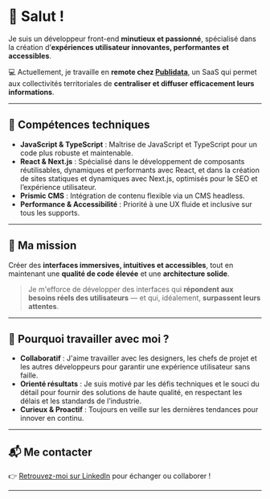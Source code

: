 # 👋 Salut !

Je suis un développeur front-end **minutieux et passionné**, spécialisé dans la création d’**expériences utilisateur innovantes, performantes et accessibles**.

💻 Actuellement, je travaille en **remote chez [Publidata](https://www.publidata.io/)**, un SaaS qui permet aux collectivités territoriales de **centraliser et diffuser efficacement leurs informations**.

---

## 🔧 Compétences techniques

- **JavaScript & TypeScript** : Maîtrise de JavaScript et TypeScript pour un code plus robuste et maintenable.
- **React & Next.js** : Spécialisé dans le développement de composants réutilisables, dynamiques et performants avec React, et dans la création de sites statiques et dynamiques avec Next.js, optimisés pour le SEO et l’expérience utilisateur.
- **Prismic CMS** : Intégration de contenu flexible via un CMS headless.
- **Performance & Accessibilité** : Priorité à une UX fluide et inclusive sur tous les supports.

---

## 🎯 Ma mission

Créer des **interfaces immersives, intuitives et accessibles**, tout en maintenant une **qualité de code élevée** et une **architecture solide**.

> Je m'efforce de développer des interfaces qui **répondent aux besoins réels des utilisateurs** — et qui, idéalement, **surpassent leurs attentes**.

---

## 🤝 Pourquoi travailler avec moi ?

- **Collaboratif** : J'aime travailler avec les designers, les chefs de projet et les autres développeurs pour garantir une expérience utilisateur sans faille.
- **Orienté résultats** : Je suis motivé par les défis techniques et le souci du détail pour fournir des solutions de haute qualité, en respectant les délais et les standards de l’industrie.
- **Curieux & Proactif** : Toujours en veille sur les dernières tendances pour innover en continu.

---

## 📬 Me contacter

👉 [Retrouvez-moi sur LinkedIn](https://www.linkedin.com/in/guillaumeducuing/) pour échanger ou collaborer !

---
